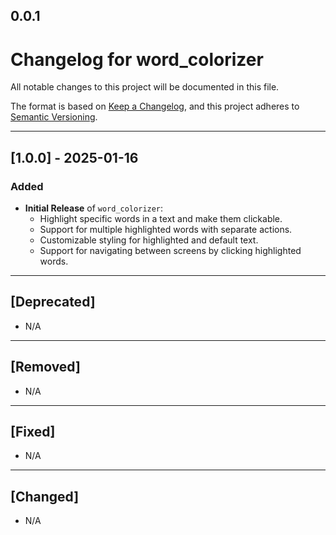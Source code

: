 ## 0.0.1

# Changelog for word_colorizer

All notable changes to this project will be documented in this file.

The format is based on [Keep a Changelog](https://keepachangelog.com/en/1.0.0/), and this project adheres to [Semantic Versioning](https://semver.org/spec/v2.0.0.html).

---

## [1.0.0] - 2025-01-16
### Added
- **Initial Release** of `word_colorizer`:
  - Highlight specific words in a text and make them clickable.
  - Support for multiple highlighted words with separate actions.
  - Customizable styling for highlighted and default text.
  - Support for navigating between screens by clicking highlighted words.

---

## [Deprecated]
- N/A

---

## [Removed]
- N/A

---

## [Fixed]
- N/A

---

## [Changed]
- N/A
